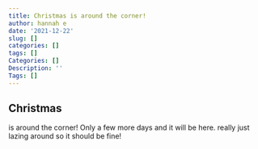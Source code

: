 ```yaml
---
title: Christmas is around the corner!
author: hannah e
date: '2021-12-22'
slug: []
categories: []
tags: []
Categories: []
Description: ''
Tags: []
---
```

## Christmas 
is around the corner!  Only a few more days and it will be here.
really just lazing around so it should be fine!